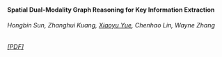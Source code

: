 #### Spatial Dual-Modality Graph Reasoning for Key Information Extraction
###### Hongbin Sun, Zhanghui Kuang, <u>Xiaoyu Yue</u>, Chenhao Lin, Wayne Zhang
###### [[PDF]](https://arxiv.org/pdf/2103.14470.pdf)
